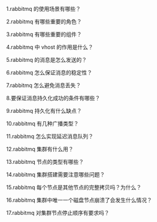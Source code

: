 1.rabbitmq 的使用场景有哪些？

2.rabbitmq 有哪些重要的角色？

3.rabbitmq 有哪些重要的组件？

4.rabbitmq 中 vhost 的作用是什么？

5.rabbitmq 的消息是怎么发送的？

6.rabbitmq 怎么保证消息的稳定性？

7.rabbitmq 怎么避免消息丢失？

8.要保证消息持久化成功的条件有哪些？

9.rabbitmq 持久化有什么缺点？

10.rabbitmq 有几种广播类型？

11.rabbitmq 怎么实现延迟消息队列？

12.rabbitmq 集群有什么用？

13.rabbitmq 节点的类型有哪些？

14.rabbitmq 集群搭建需要注意哪些问题？

15.rabbitmq 每个节点是其他节点的完整拷贝吗？为什么？

16.rabbitmq 集群中唯一一个磁盘节点崩溃了会发生什么情况？

17.rabbitmq 对集群节点停止顺序有要求吗？